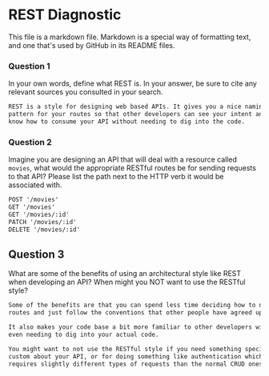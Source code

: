 # REST Diagnostic

This file is a markdown file. Markdown is a special way of formatting text, and one that's used by GitHub in its README files.

### Question 1

In your own words, define what REST is. In your answer, be sure to cite any
relevant sources you consulted in your search.

```md
REST is a style for designing web based APIs. It gives you a nice naming
pattern for your routes so that other developers can see your intent and would
know how to consume your API without needing to dig into the code.
```

### Question 2

Imagine you are designing an API that will deal with a resource called
`movies`, what would the appropriate RESTful routes be for sending requests to
that API? Please list the path next to the HTTP verb it would be associated
with.

```md
POST '/movies'
GET '/movies'
GET '/movies/:id'
PATCH '/movies/:id'
DELETE '/movies/:id'
```

## Question 3

What are some of the benefits of using an architectural style like REST when
developing an API? When might you NOT want to use the RESTful style?

```md
Some of the benefits are that you can spend less time deciding how to name your
routes and just follow the conventions that other people have agreed upon.

It also makes your code base a bit more familiar to other developers without
even needing to dig into your actual code.

You might want to not use the RESTful style if you need something specifically
custom about your API, or for doing something like authentication which
requires slightly different types of requests than the normal CRUD ones.
```